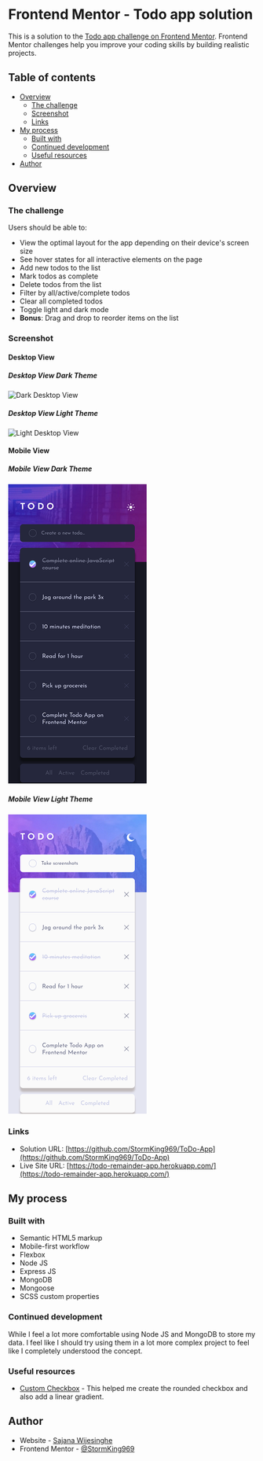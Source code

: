 # Frontend Mentor - Todo app solution

This is a solution to the [Todo app challenge on Frontend Mentor](https://www.frontendmentor.io/challenges/todo-app-Su1_KokOW). Frontend Mentor challenges help you improve your coding skills by building realistic projects. 

## Table of contents

- [Overview](#overview)
  - [The challenge](#the-challenge)
  - [Screenshot](#screenshot)
  - [Links](#links)
- [My process](#my-process)
  - [Built with](#built-with)
  - [Continued development](#continued-development)
  - [Useful resources](#useful-resources)
- [Author](#author)

## Overview

### The challenge

Users should be able to:

- View the optimal layout for the app depending on their device's screen size
- See hover states for all interactive elements on the page
- Add new todos to the list
- Mark todos as complete
- Delete todos from the list
- Filter by all/active/complete todos
- Clear all completed todos
- Toggle light and dark mode
- **Bonus**: Drag and drop to reorder items on the list

### Screenshot

#### Desktop View

##### Desktop View Dark Theme
![Dark Desktop View]()

##### Desktop View Light Theme
![Light Desktop View]()

#### Mobile View

##### Mobile View Dark Theme
![Dark Mobile View](./screenshots/mobile-dark.png)

##### Mobile View Light Theme
![Light Mobile View](./screenshots/mobile-light.png)

### Links

- Solution URL: [https://github.com/StormKing969/ToDo-App](https://github.com/StormKing969/ToDo-App)
- Live Site URL: [https://todo-remainder-app.herokuapp.com/](https://todo-remainder-app.herokuapp.com/)

## My process

### Built with

- Semantic HTML5 markup
- Mobile-first workflow
- Flexbox
- Node JS
- Express JS
- MongoDB
- Mongoose
- SCSS custom properties


### Continued development

While I feel a lot more comfortable using Node JS and MongoDB to store my data. I feel like I should try using them in a lot more complex project to feel like I completely understood the concept.

### Useful resources

- [Custom Checkbox](https://dev.to/kunaal438/checkbox-css-style-gradient-checkbox-with-pure-css-custom-input-css-3gko) - This helped me create the rounded checkbox and also add a linear gradient.

## Author

- Website - [Sajana Wijesinghe](https://sajana-wijesinghe.com/)
- Frontend Mentor - [@StormKing969](https://www.frontendmentor.io/profile/StormKing969)